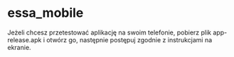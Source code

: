 # essa_mobile

Jeżeli chcesz przetestować aplikację na swoim telefonie, pobierz plik app-release.apk i otwórz go, następnie postępuj zgodnie z instrukcjami na ekranie.
